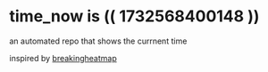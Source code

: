 # time_now is (( 1732568400148 ))

an automated repo that shows the currnent time

inspired by [breakingheatmap](https://github.com/breakingheatmap/breakingheatmap)
